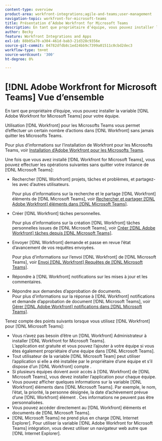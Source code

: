 ```yaml
---
content-type: overview
product-area: workfront-integrations;agile-and-teams;user-management
navigation-topic: workfront-for-microsoft-teams
title: Présentation d’Adobe Workfront for Microsoft Teams
description: En tant que propriétaire d’équipe, vous pouvez installer la variable [!DNL Adobe Workfront for Microsoft Teams] pour votre équipe.
author: Becky
feature: Workfront Integrations and Apps
exl-id: 88b05a70-a304-461d-bab3-21d328c9356e
source-git-commit: 04782dfdb8c1ed24bb9c7399a01511c0cbd2dec3
workflow-type: tm+mt
source-wordcount: '300'
ht-degree: 0%

---
```


# [!DNL Adobe Workfront for Microsoft Teams] Vue d’ensemble

En tant que propriétaire d’équipe, vous pouvez installer la variable [!DNL Adobe Workfront for Microsoft Teams] pour votre équipe.

Utilisation [!DNL Workfront] pour les Microsofts Teams vous permet d’effectuer un certain nombre d’actions dans [!DNL Workfront] sans jamais quitter les Microsofts Teams.

Pour plus d’informations sur l’installation de Workfront pour les Microsofts Teams, voir [Installation d’Adobe Workfront pour les Microsofts Teams](../../workfront-integrations-and-apps/using-workfront-with-microsoft-teams/install-workfront-ms-teams.md).

Une fois que vous avez installé [!DNL Workfront for Microsoft Teams], vous pouvez effectuer les opérations suivantes sans quitter votre instance de [!DNL Microsoft Teams]:

* Rechercher [!DNL Workfront] projets, tâches et problèmes, et partagez-les avec d’autres utilisateurs.

   Pour plus d’informations sur la recherche et le partage [!DNL Workfront] éléments de [!DNL Microsoft Teams], voir [Rechercher et partager [!DNL Adobe Workfront] éléments dans [!DNL Microsoft Teams]](../../workfront-integrations-and-apps/using-workfront-with-microsoft-teams/search-for-and-share-wf-items-in-ms-teams.md).

* Créer [!DNL Workfront] tâches personnelles.

   Pour plus d’informations sur la création [!DNL Workfront] tâches personnelles issues de [!DNL Microsoft Teams], voir [Créer [!DNL Adobe Workfront] tâches depuis [!DNL Microsoft Teams]](../../workfront-integrations-and-apps/using-workfront-with-microsoft-teams/create-workfront-tasks-from-ms-teams.md).

* Envoyer [!DNL Workfront] demande et passe en revue l’état d’avancement de vos requêtes envoyées.

   Pour plus d’informations sur l’envoi [!DNL Workfront] de [!DNL Microsoft Teams], voir [Envoi [!DNL Workfront] Requêtes de [!DNL Microsoft Teams]](../../workfront-integrations-and-apps/using-workfront-with-microsoft-teams/submit-workfront-requests-from-ms-teams.md).

* Répondre à [!DNL Workfront] notifications sur les mises à jour et les commentaires.
* Répondre aux demandes d’approbation de documents.\
   Pour plus d’informations sur la réponse à [!DNL Workfront] notifications et demande d’approbation de document [!DNL Microsoft Teams], voir [Gérer [!DNL Adobe Workfront] notifications dans [!DNL Microsoft Teams]](../../workfront-integrations-and-apps/using-workfront-with-microsoft-teams/manage-wf-notifications-approval-requests-ms-teams.md).

Tenez compte des points suivants lorsque vous utilisez [!DNL Workfront] pour [!DNL Microsoft Teams]:

* Vous n’avez pas besoin d’être un [!DNL Workfront] Administrateur à installer [!DNL Workfront for Microsoft Teams].\
   L’application est gratuite et vous pouvez l’ajouter à votre équipe si vous êtes également propriétaire d’une équipe dans [!DNL Microsoft Teams].
* Tout utilisateur de la variable [!DNL Microsoft Team] peut utiliser l’application si elle a été installée par le propriétaire d’une équipe et s’il dispose d’un [!DNL Workfront] compte .
* Si plusieurs équipes doivent avoir accès à [!DNL Workfront] de [!DNL Microsoft Teams], vous devez installer l’application pour chaque équipe.
* Vous pouvez afficher quelques informations sur la variable [!DNL Workfront] éléments dans [!DNL Microsoft Teams]. Par exemple, le nom, l’état, la priorité, la personne désignée, la date d’achèvement prévue d’une [!DNL Workfront] élément . Ces informations ne peuvent pas être personnalisées.
* Vous pouvez accéder directement au [!DNL Workfront] éléments et documents de [!DNL Microsoft Teams].
* [!DNL Microsoft Teams] ne prend plus en charge [!DNL Internet Explorer]. Pour utiliser la variable [!DNL Adobe Workfront for Microsoft Teams] intégration, vous devez utiliser un navigateur web autre que [!DNL Internet Explorer].
